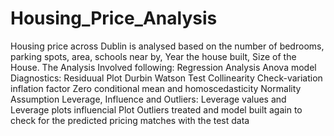 # Housing_Price_Analysis
Housing price across Dublin is analysed based on the number of bedrooms, parking spots, area, schools near by, Year the house built, Size of the House. 
The Analysis Involved following:
Regression Analysis
Anova model
Diagnostics: Residuual Plot
Durbin Watson Test
Collinearity Check-variation inflation factor
Zero conditional mean and homoscedasticity
Normality Assumption 
Leverage, Influence and Outliers:
Leverage values and Leverage plots
influencial Plot
Outliers treated and model built again to check for the predicted pricing matches with the test data  
